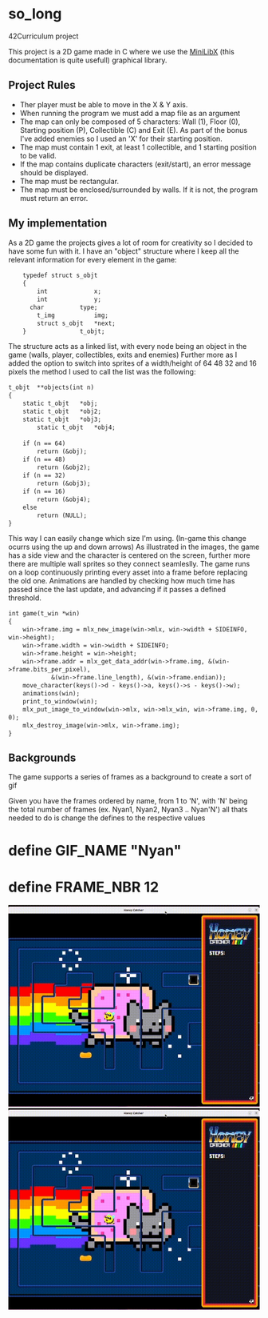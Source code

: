 # so_long

42Curriculum project

This project is a 2D game made in C where we use the [MiniLibX](https://harm-smits.github.io/42docs/libs/minilibx) (this documentation is quite usefull) graphical library. 
## Project Rules
  * Ther player must be able to move in the X & Y axis.
  * When running the program we must add a map file as an argument
  * The map can only be composed of 5 characters: Wall (1), Floor (0), Starting position (P), Collectible (C) and Exit (E). As part of the bonus I've added enemies so I used an 'X' for their starting position.
  * The map must contain 1 exit, at least 1 collectible, and 1 starting position to be valid.
  * If the map contains duplicate characters (exit/start), an error message should be displayed.
  * The map must be rectangular.
  * The map must be enclosed/surrounded by walls. If it is not, the program must return an error.
## My implementation
  As a 2D game the projects gives a lot of room for creativity so I decided to have some fun with it.
  I have an "object" structure where I keep all the relevant information for every element in the game: 
```
    typedef struct s_objt
    {
	    int				x;
	    int				y;
      char			type;
	    t_img			img;
	    struct s_objt	*next;
    }				t_objt;
```
  The structure acts as a linked list, with every node being an object in the game (walls, player, collectibles, exits and enemies)
  Further more as I added the option to switch into sprites of a width/height of 64 48 32 and 16 pixels the method I used to call the list was the following:
   
```
t_objt	**objects(int n)
{
	static t_objt	*obj;
	static t_objt	*obj2;
	static t_objt	*obj3;
        static t_objt	*obj4;

	if (n == 64)
		return (&obj);
	if (n == 48)
		return (&obj2);
	if (n == 32)
		return (&obj3);
	if (n == 16)
		return (&obj4);
	else
		return (NULL);
}
```
This way I can easily change which size I'm using. (In-game this change ocurrs using the up and down arrows)
As illustrated in the images, the game has a side view and the character is centered on the screen, further more there are multiple wall sprites so they connect seamleslly.
The game runs on a loop continuously printing every asset into a frame before replacing the old one.
Animations are handled by checking how much time has passed since the last update, and advancing if it passes a defined threshold.

```
int game(t_win *win)
{
	win->frame.img = mlx_new_image(win->mlx, win->width + SIDEINFO, win->height);
	win->frame.width = win->width + SIDEINFO;
	win->frame.height = win->height;
	win->frame.addr = mlx_get_data_addr(win->frame.img, &(win->frame.bits_per_pixel),
			&(win->frame.line_length), &(win->frame.endian));
	move_character(keys()->d - keys()->a, keys()->s - keys()->w);
	animations(win);
	print_to_window(win);
	mlx_put_image_to_window(win->mlx, win->mlx_win, win->frame.img, 0, 0);
	mlx_destroy_image(win->mlx, win->frame.img);
}
```

## Backgrounds
The game supports a series of frames as a background to create a sort of gif

Given you have the frames ordered by name, from 1 to 'N', with 'N' being the total number of frames (ex. Nyan1, Nyan2, Nyan3 .. Nyan'N') all thats needed to do is change the defines to the respective values
# define GIF_NAME "Nyan"
# define FRAME_NBR 12

![Nyan Background](./media/background_nyan.gif)
![Nyan Background](./media/background_nyan.gif)








